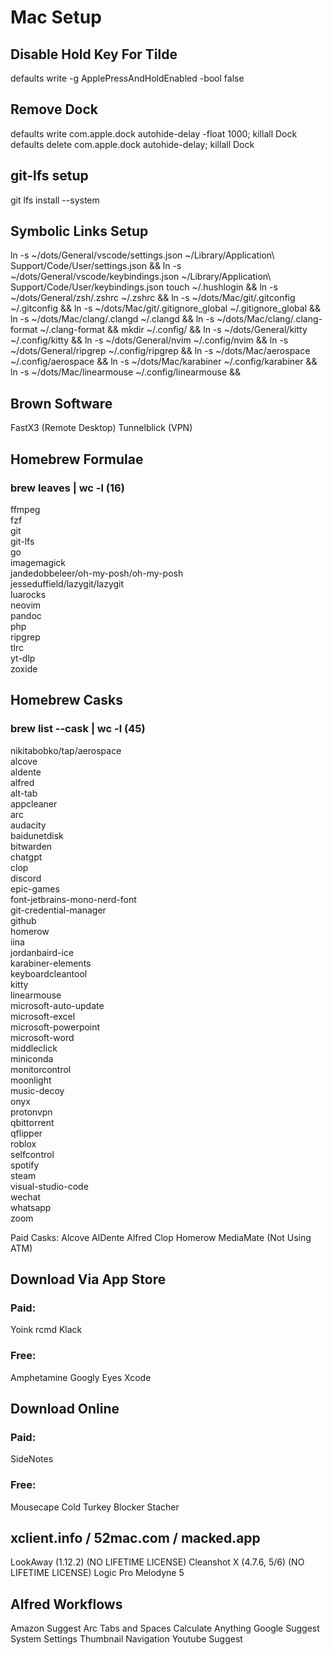 # Mac Setup

## Disable Hold Key For Tilde

defaults write -g ApplePressAndHoldEnabled -bool false

## Remove Dock

defaults write com.apple.dock autohide-delay -float 1000; killall Dock
defaults delete com.apple.dock autohide-delay; killall Dock

## git-lfs setup

git lfs install --system

## Symbolic Links Setup

ln -s ~/dots/General/vscode/settings.json ~/Library/Application\ Support/Code/User/settings.json &&
ln -s ~/dots/General/vscode/keybindings.json ~/Library/Application\ Support/Code/User/keybindings.json
touch ~/.hushlogin &&
ln -s ~/dots/General/zsh/.zshrc ~/.zshrc &&
ln -s ~/dots/Mac/git/.gitconfig ~/.gitconfig &&
ln -s ~/dots/Mac/git/.gitignore_global ~/.gitignore_global &&
ln -s ~/dots/Mac/clang/.clangd ~/.clangd &&
ln -s ~/dots/Mac/clang/.clang-format ~/.clang-format &&
mkdir ~/.config/ &&
ln -s ~/dots/General/kitty ~/.config/kitty &&
ln -s ~/dots/General/nvim ~/.config/nvim &&
ln -s ~/dots/General/ripgrep ~/.config/ripgrep &&
ln -s ~/dots/Mac/aerospace ~/.config/aerospace &&
ln -s ~/dots/Mac/karabiner ~/.config/karabiner &&
ln -s ~/dots/Mac/linearmouse ~/.config/linearmouse &&

## Brown Software

FastX3 (Remote Desktop)
Tunnelblick (VPN)

## Homebrew Formulae

### brew leaves | wc -l (16)

ffmpeg \
fzf \
git \
git-lfs \
go \
imagemagick \
jandedobbeleer/oh-my-posh/oh-my-posh \
jesseduffield/lazygit/lazygit \
luarocks \
neovim \
pandoc \
php \
ripgrep \
tlrc \
yt-dlp \
zoxide

## Homebrew Casks

### brew list --cask | wc -l (45)

nikitabobko/tap/aerospace \
alcove \
aldente \
alfred \
alt-tab \
appcleaner \
arc \
audacity \
baidunetdisk \
bitwarden \
chatgpt \
clop \
discord \
epic-games \
font-jetbrains-mono-nerd-font \
git-credential-manager \
github \
homerow \
iina \
jordanbaird-ice \
karabiner-elements \
keyboardcleantool \
kitty \
linearmouse \
microsoft-auto-update \
microsoft-excel \
microsoft-powerpoint \
microsoft-word \
middleclick \
miniconda \
monitorcontrol \
moonlight \
music-decoy \
onyx \
protonvpn \
qbittorrent \
qflipper \
roblox \
selfcontrol \
spotify \
steam \
visual-studio-code \
wechat \
whatsapp \
zoom

Paid Casks:
Alcove
AlDente
Alfred
Clop
Homerow
MediaMate (Not Using ATM)

## Download Via App Store

### Paid:

Yoink
rcmd
Klack

### Free:

Amphetamine
Googly Eyes
Xcode

## Download Online

### Paid:

SideNotes

### Free:

Mousecape
Cold Turkey Blocker
Stacher

## xclient.info / 52mac.com / macked.app

LookAway (1.12.2) (NO LIFETIME LICENSE)
Cleanshot X (4.7.6, 5/6) (NO LIFETIME LICENSE)
Logic Pro
Melodyne 5

## Alfred Workflows

Amazon Suggest
Arc Tabs and Spaces
Calculate Anything
Google Suggest
System Settings
Thumbnail Navigation
Youtube Suggest
